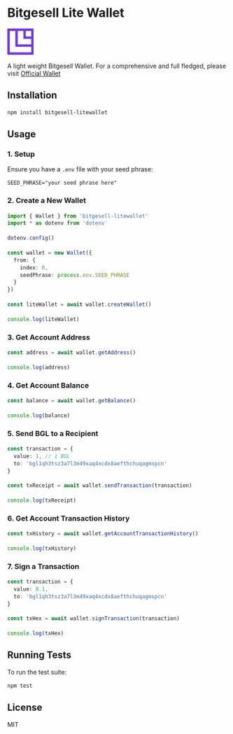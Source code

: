 # Bitgesell Lite Wallet
<img src="Icon.png" style="height: 60px;"/>

A light weight Bitgesell Wallet. For a comprehensive and full fledged, please visit [Official Wallet](https://app.bglwallet.io/)
## Installation

```bash
npm install bitgesell-litewallet
```

## Usage

### 1. Setup

Ensure you have a `.env` file with your seed phrase:

```
SEED_PHRASE="your seed phrase here"
```

### 2. Create a New Wallet

```typescript
import { Wallet } from 'bitgesell-litewallet'
import * as dotenv from 'dotenv'

dotenv.config()

const wallet = new Wallet({
  from: {
    index: 0,
    seedPhrase: process.env.SEED_PHRASE
  }
})

const liteWallet = await wallet.createWallet()

console.log(liteWallet)
```

### 3. Get Account Address

```typescript
const address = await wallet.getAddress()

console.log(address)
```

### 4. Get Account Balance

```typescript
const balance = await wallet.getBalance()

console.log(balance)
```

### 5. Send BGL to a Recipient

```typescript
const transaction = {
  value: 1, // 1 BGL
  to: 'bgl1qh3tsz3a7l3m49xaq4xcdx8aefthchuqagmspcn'
}

const txReceipt = await wallet.sendTransaction(transaction)

console.log(txReceipt)
```

### 6. Get Account Transaction History

```typescript
const txHistory = await wallet.getAccountTransactionHistory()

console.log(txHistory)
```

### 7. Sign a Transaction

```typescript
const transaction = {
  value: 0.1,
  to: 'bgl1qh3tsz3a7l3m49xaq4xcdx8aefthchuqagmspcn'
}

const txHex = await wallet.signTransaction(transaction)

console.log(txHex)
```

## Running Tests

To run the test suite:

```bash
npm test
```

## License

MIT
```